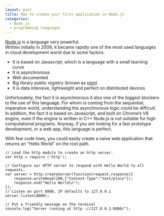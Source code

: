 ```yaml
---
layout: post
title: How to create your first application in Node.js
categories:
  - Node_js
  - programming languages
---
```


[Node.js](https://nodejs.org/en/) is a language very powerful.  
Written initially in 2009, it became rapidly one of the most used languages in cloud development world due to some factors.
* It is based on Javascript, which is a language with a small learning curve
* It is asynchronous
* Well documented
* Big library public registry (known as [npm](https://www.npmjs.com))
* It is data intensive, lightweight and perfect on distributed devices

Unfortunately, the fact it is asynchronous it also one of the biggest blockers to the use of this language. 
For whom is coming from the sequential, imperative world, understanding the asynchronous logic could be difficult.  
In addition, the fact it is based on Javascript, and built on Chrome’s V8 engine, even if the engine is written in C++ Node.js is not suitable for high computational programs.
Anyway, if you are looking for a fast prototype development, or a web app, this language is perfect.


With few code lines, you could easily create a naive web application that returns an "Hello World" on the root path.
```node
// Load the http module to create an http server.
var http = require ('http');

// Configure our HTTP server to respond with Hello World to all requests.
var server = http.createServer(function(request,response){
    response.writeHead(200,{"Content-Type":"text/plain"});
    response.end("Hello World\n");
});
// Listen on port 8000, IP defaults to 127.0.0.1
server.listen(8000);

// Put a friendly message on the terminal
console.log("Server running at http ://127.0.0.1:8000/");
```